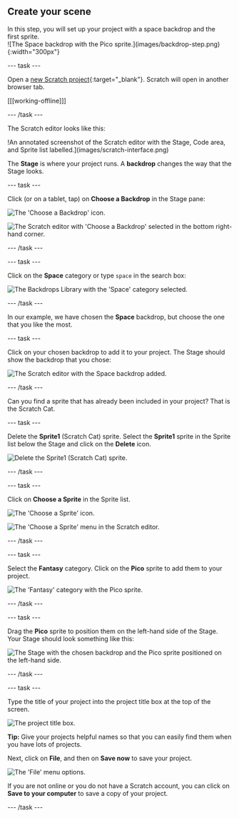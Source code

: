 ## Create your scene

<div style="display: flex; flex-wrap: wrap">
<div style="flex-basis: 200px; flex-grow: 1; margin-right: 15px;">
In this step, you will set up your project with a space backdrop and the first sprite. 
</div>
<div>
![The Space backdrop with the Pico sprite.](images/backdrop-step.png){:width="300px"}
</div>
</div>

--- task ---

Open a [new Scratch project](http://rpf.io/scratch-new){:target="_blank"}. Scratch will open in another browser tab.

[[[working-offline]]]

--- /task ---

The Scratch editor looks like this:

!An annotated screenshot of the Scratch editor with the Stage, Code area, and Sprite list labelled.](images/scratch-interface.png)

The **Stage** is where your project runs. A **backdrop** changes the way that the Stage looks.

--- task ---

Click (or on a tablet, tap) on **Choose a Backdrop** in the Stage pane:

![The 'Choose a Backdrop' icon.](images/backdrop-button.png)

![The Scratch editor with 'Choose a Backdrop' selected in the bottom right-hand corner.](images/choose-a-backdrop.png)

--- /task ---

--- task ---

Click on the **Space** category or type `space` in the search box:

![The Backdrops Library with the 'Space' category selected.](images/space-backdrops.png)

--- /task ---

In our example, we have chosen the **Space** backdrop, but choose the one that you like the most.

--- task ---

Click on your chosen backdrop to add it to your project. The Stage should show the backdrop that you chose:

![The Scratch editor with the Space backdrop added.](images/inserted-backdrop.png)

--- /task ---

Can you find a sprite that has already been included in your project? That is the Scratch Cat.

--- task ---

Delete the **Sprite1** (Scratch Cat) sprite. Select the **Sprite1** sprite in the Sprite list below the Stage and click on the **Delete** icon.

![Delete the Sprite1 (Scratch Cat) sprite.](images/delete-sprite.png)

--- /task ---

--- task ---

Click on **Choose a Sprite** in the Sprite list.

![The 'Choose a Sprite' icon.](images/sprite-button.png)

![The 'Choose a Sprite' menu in the Scratch editor.](images/choose-a-sprite.png)

--- /task ---

--- task ---

Select the **Fantasy** category. Click on the **Pico** sprite to add them to your project.

![The 'Fantasy' category with the Pico sprite.](images/fantasy-pico.png)

--- /task ---

--- task ---

Drag the **Pico** sprite to position them on the left-hand side of the Stage. Your Stage should look something like this:

![The Stage with the chosen backdrop and the Pico sprite positioned on the left-hand side.](images/pico-on-stage.png)

--- /task ---

--- task ---

Type the title of your project into the project title box at the top of the screen.

![The project title box.](images/project-name.png)

**Tip:** Give your projects helpful names so that you can easily find them when you have lots of projects. 

Next, click on **File**, and then on **Save now** to save your project.

![The 'File' menu options.](images/file-menu.png)

If you are not online or you do not have a Scratch account, you can click on **Save to your computer** to save a copy of your project.

--- /task ---

